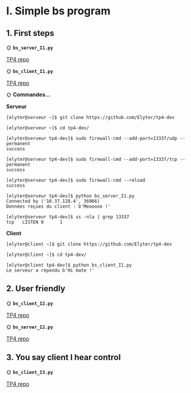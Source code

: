 # I. Simple bs program

## 1. First steps

🌞 **`bs_server_I1.py`**

[TP4 repo](https://github.com/Elyter/tp4-dev)

🌞 **`bs_client_I1.py`**

[TP4 repo](https://github.com/Elyter/tp4-dev)

🌞 **Commandes...**

**Serveur**
```
[elyter@serveur ~]$ git clone https://github.com/Elyter/tp4-dev

[elyter@serveur ~]$ cd tp4-dev/

[elyter@serveur tp4-dev]$ sudo firewall-cmd --add-port=13337/udp --permanent
success

[elyter@serveur tp4-dev]$ sudo firewall-cmd --add-port=13337/tcp --permanent
success

[elyter@serveur tp4-dev]$ sudo firewall-cmd --reload
success

[elyter@serveur tp4-dev]$ python bs_server_I1.py 
Connected by ('10.37.128.4', 36966)
Données reçues du client : b'Meooooo !'

[elyter@serveur tp4-dev]$ ss -nla | grep 13337
tcp   LISTEN 0      1   
```
**Client**
```
[elyter@client ~]$ git clone https://github.com/Elyter/tp4-dev

[elyter@client ~]$ cd tp4-dev/

[elyter@client tp4-dev]$ python bs_client_I1.py
Le serveur a répondu b'Hi mate !'
```


## 2. User friendly

🌞 **`bs_client_I2.py`**

[TP4 repo](https://github.com/Elyter/tp4-dev)

🌞 **`bs_server_I2.py`**

[TP4 repo](https://github.com/Elyter/tp4-dev)

## 3. You say client I hear control


🌞 **`bs_client_I3.py`**

[TP4 repo](https://github.com/Elyter/tp4-dev)